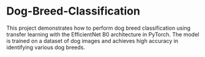 # Dog-Breed-Classification

This project demonstrates how to perform dog breed classification using transfer learning with the EfficientNet B0 architecture in PyTorch. The model is trained on a dataset of dog images and achieves high accuracy in identifying various dog breeds.

